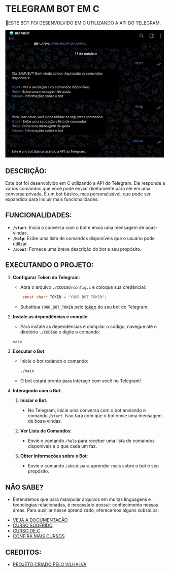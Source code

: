 # TELEGRAM BOT EM C
🤤ESTE BOT FOI DESENVOLVIDO EM C UTILIZANDO A API DO TELEGRAM.

<img src="FOTO.jpg" align="center" width="500"> <br>

## DESCRIÇÃO:
Este bot foi desenvolvido em C utilizando a API do Telegram. Ele responde a vários comandos que você pode enviar diretamente para ele em uma conversa privada. É um bot básico, mas personalizável, que pode ser expandido para incluir mais funcionalidades.

## FUNCIONALIDADES:
- **`/start`**: Inicia a conversa com o bot e envia uma mensagem de boas-vindas.
- **`/help`**: Exibe uma lista de comandos disponíveis que o usuário pode utilizar.
- **`/about`**: Fornece uma breve descrição do bot e seu propósito.

## EXECUTANDO O PROJETO:
1. **Configurar Token do Telegram**:
   - Abra o arquivo `./CODIGO/config.c` e coloque sua credêncial:
     ```c
      const char* TOKEN = "YOUR_BOT_TOKEN";
     ```
   - Substitua `YOUR_BOT_TOKEN` pelo [token](https://t.me/BotFather) do seu bot do Telegram.

2. **Instale as dependências e compile**:
   - Para instale as dependências e compilar o código, navegue até o diretório `./CODIGO` e digite o comando:
   ```bash
   make
   ```

3. **Executar o Bot**:
   - Inicie o bot rodando o comando:
     ```bash
     ./main
     ```
   - O bot estará pronto para interagir com você no Telegram!

4. **Interagindo com o Bot**:
   1. **Iniciar o Bot**:
      - No Telegram, inicie uma conversa com o bot enviando o comando `/start`. Isso fará com que o bot envie uma mensagem de boas-vindas.

   2. **Ver Lista de Comandos**:
      - Envie o comando `/help` para receber uma lista de comandos disponíveis e o que cada um faz.

   3. **Obter Informações sobre o Bot**:
      - Envie o comando `/about` para aprender mais sobre o bot e seu propósito.

## NÃO SABE?
- Entendemos que para manipular arquivos em muitas linguagens e tecnologias relacionadas, é necessário possuir conhecimento nessas áreas. Para auxiliar nesse aprendizado, oferecemos alguns subsidios:
* [VEJA A DOCUMENTAÇÃO](https://core.telegram.org/bots/api)
* [CURSO SUGERIDO](https://github.com/VILHALVA/CURSO-DE-TELEBOT)
* [CURSO DE C](https://github.com/VILHALVA/CURSO-DE-C)
* [CONFIRA MAIS CURSOS](https://github.com/VILHALVA?tab=repositories&q=+topic:CURSO)

## CREDITOS:
- [PROJETO CRIADO PELO VILHALVA](https://github.com/VILHALVA)

